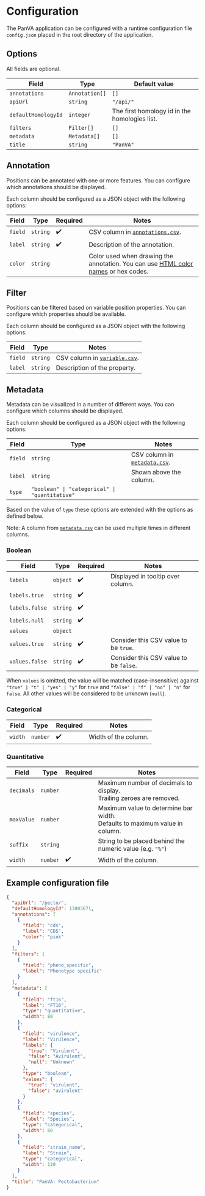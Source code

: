 # Configuration

The PanVA application can be configured with a runtime configuration file `config.json` placed in the root directory of the application.

## Options

All fields are optional.

| Field               | Type           | Default value                                 |
|---------------------|----------------|-----------------------------------------------|
| `annotations`       | `Annotation[]` | `[]`                                          |
| `apiUrl`            | `string`       | `"/api/"`                                     |
| `defaultHomologyId` | `integer`      | The first homology id in the homologies list. |
| `filters`           | `Filter[]`     | `[]`                                          |
| `metadata`          | `Metadata[]`   | `[]`                                          |
| `title`             | `string`       | `"PanVA"`                                     |


## Annotation

Positions can be annotated with one or more features. You can configure which annotations should be displayed.

Each column should be configured as a JSON object with the following options:

| Field   | Type     | Required           | Notes                                                                                                                                   |
|---------|----------|--------------------|-----------------------------------------------------------------------------------------------------------------------------------------|
| `field` | `string` | :heavy_check_mark: | CSV column in [`annotations.csv`](../../api/docs/data-format.md#annotationscsv-optional).                                               |
| `label` | `string` | :heavy_check_mark: | Description of the annotation.                                                                                                          |
| `color` | `string` |                    | Color used when drawing the annotation. You can use [HTML color names](https://www.w3schools.com/tags/ref_colornames.asp) or hex codes. |


## Filter

Positions can be filtered based on variable position properties. You can configure which properties should be available.

Each column should be configured as a JSON object with the following options:

| Field   | Type     | Notes                                                                      |
|---------|----------|----------------------------------------------------------------------------|
| `field` | `string` | CSV column in [`variable.csv`](../../api/docs/data-format.md#variablecsv). |
| `label` | `string` | Description of the property.                                               |


## Metadata

Metadata can be visualized in a number of different ways. You can configure which columns should be displayed.

Each column should be configured as a JSON object with the following options:

| Field   | Type                                           | Notes                                                                               |
|---------|------------------------------------------------|-------------------------------------------------------------------------------------|
| `field` | `string`                                       | CSV column in [`metadata.csv`](../../api/docs/data-format.md#metadatacsv-optional). |
| `label` | `string`                                       | Shown above the column.                                                             |
| `type`  | `"boolean" \| "categorical" \| "quantitative"` |                                                                                     |

Based on the value of `type` these options are extended with the options as defined below.

Note: A column from [`metadata.csv`](../../api/docs/data-format.md#metadatacsv-optional) can be used multiple times in different columns.


### Boolean

| Field          | Type     | Required           | Notes                                  |
|----------------|----------|--------------------|----------------------------------------|
| `labels`       | `object` | :heavy_check_mark: | Displayed in tooltip over column.      |
| `labels.true`  | `string` | :heavy_check_mark: |                                        |
| `labels.false` | `string` | :heavy_check_mark: |                                        |
| `labels.null`  | `string` | :heavy_check_mark: |                                        |
| `values`       | `object` |                    |                                        |
| `values.true`  | `string` | :heavy_check_mark: | Consider this CSV value to be `true`.  |
| `values.false` | `string` | :heavy_check_mark: | Consider this CSV value to be `false`. |

When `values` is omitted, the value will be matched (case-insensitive) against `"true" | "t" | "yes" | "y"` for `true` and `"false" | "f" | "no" | "n"` for `false`. All other values will be considered to be unknown (`null`).


### Categorical

| Field   | Type     | Required           | Notes                |
|---------|----------|--------------------|----------------------|
| `width` | `number` | :heavy_check_mark: | Width of the column. |



### Quantitative

| Field      | Type     | Required           | Notes                                                                           |
|------------|----------|--------------------|---------------------------------------------------------------------------------|
| `decimals` | `number` |                    | Maximum number of decimals to display. <br> Trailing zeroes are removed.        |
| `maxValue` | `number` |                    | Maximum value to determine bar width. <br> Defaults to maximum value in column. |
| `suffix`   | `string` |                    | String to be placed behind the numeric value (e.g. `"%"`)                       |
| `width`    | `number` | :heavy_check_mark: | Width of the column.                                                            |


## Example configuration file

```json
{
  "apiUrl": "/pecto/",
  "defaultHomologyId": 13803671,
  "annotations": [
    {
      "field": "cds",
      "label": "CDS",
      "color": "pink"
    }
  ],
  "filters": [
    {
      "field": "pheno_specific",
      "label": "Phenotype specific"
    }
  ],
  "metadata": [
    {
      "field": "ft16",
      "label": "FT16",
      "type": "quantitative",
      "width": 80
    },
    {
      "field": "virulence",
      "label": "Virulence",
      "labels": {
        "true": "Virulent",
        "false": "Avirulent",
        "null": "Unknown"
      },
      "type": "boolean",
      "values": {
        "true": "virulent",
        "false": "avirulent"
      }
    },
    {
      "field": "species",
      "label": "Species",
      "type": "categorical",
      "width": 80
    },
    {
      "field": "strain_name",
      "label": "Strain",
      "type": "categorical",
      "width": 120
    }
  ],
  "title": "PanVA: Pectobacterium"
}
```
